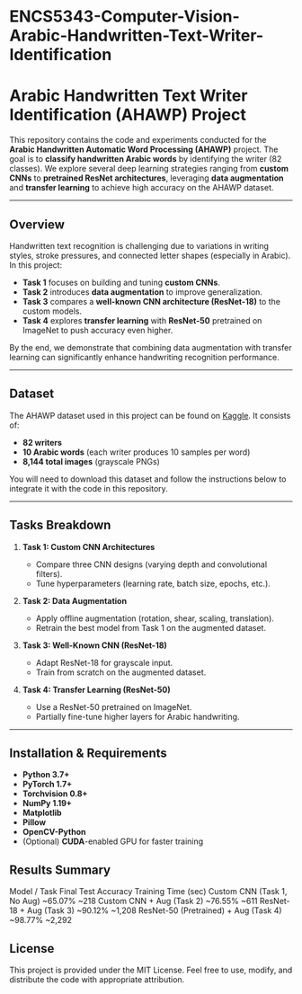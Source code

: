 # ENCS5343-Computer-Vision-Arabic-Handwritten-Text-Writer-Identification

# Arabic Handwritten Text Writer Identification (AHAWP) Project

This repository contains the code and experiments conducted for the **Arabic Handwritten Automatic Word Processing (AHAWP)** project. The goal is to **classify handwritten Arabic words** by identifying the writer (82 classes). We explore several deep learning strategies ranging from **custom CNNs** to **pretrained ResNet architectures**, leveraging **data augmentation** and **transfer learning** to achieve high accuracy on the AHAWP dataset.

---


## Overview
Handwritten text recognition is challenging due to variations in writing styles, stroke pressures, and connected letter shapes (especially in Arabic). In this project:
- **Task 1** focuses on building and tuning **custom CNNs**.
- **Task 2** introduces **data augmentation** to improve generalization.
- **Task 3** compares a **well-known CNN architecture (ResNet-18)** to the custom models.
- **Task 4** explores **transfer learning** with **ResNet-50** pretrained on ImageNet to push accuracy even higher.

By the end, we demonstrate that combining data augmentation with transfer learning can significantly enhance handwriting recognition performance.

---

## Dataset
The AHAWP dataset used in this project can be found on [Kaggle](https://www.kaggle.com/datasets/m7mdodeh/isolated-words-per-user/). It consists of:
- **82 writers**  
- **10 Arabic words** (each writer produces 10 samples per word)  
- **8,144 total images** (grayscale PNGs)

You will need to download this dataset and follow the instructions below to integrate it with the code in this repository.

---

## Tasks Breakdown
1. **Task 1: Custom CNN Architectures**  
   - Compare three CNN designs (varying depth and convolutional filters).  
   - Tune hyperparameters (learning rate, batch size, epochs, etc.).  

2. **Task 2: Data Augmentation**  
   - Apply offline augmentation (rotation, shear, scaling, translation).  
   - Retrain the best model from Task 1 on the augmented dataset.  

3. **Task 3: Well-Known CNN (ResNet-18)**  
   - Adapt ResNet-18 for grayscale input.  
   - Train from scratch on the augmented dataset.  

4. **Task 4: Transfer Learning (ResNet-50)**  
   - Use a ResNet-50 pretrained on ImageNet.  
   - Partially fine-tune higher layers for Arabic handwriting.  

---

## Installation & Requirements
- **Python 3.7+**
- **PyTorch 1.7+**
- **Torchvision 0.8+**
- **NumPy 1.19+**
- **Matplotlib**
- **Pillow**
- **OpenCV-Python**  
- (Optional) **CUDA**-enabled GPU for faster training


## Results Summary
Model / Task	Final Test Accuracy	Training Time (sec)
Custom CNN (Task 1, No Aug)	~65.07%	~218
Custom CNN + Aug (Task 2)	~76.55%	~611
ResNet-18 + Aug (Task 3)	~90.12%	~1,208
ResNet-50 (Pretrained) + Aug (Task 4)	~98.77%	~2,292


## License
This project is provided under the MIT License. Feel free to use, modify, and distribute the code with appropriate attribution.
